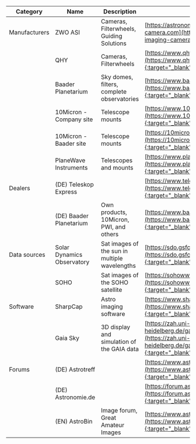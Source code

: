 |Category     |Name                      |Description                                  |Link                                                                                                                        |
|-------------|--------------------------|---------------------------------------------|----------------------------------------------------------------------------------------------------------------------------|
|Manufacturers|ZWO ASI                   |Cameras, Filterwheels, Guiding Solutions     |[https://astronomy-imaging-camera.com](https://astronomy-imaging-camera.com){:target="_blank"}                              |
|             |QHY                       |Cameras, Filterwheels                        |[https://www.qhyccd.com](https://www.qhyccd.com){:target="_blank"}                                                          |
|             |Baader Planetarium        |Sky domes, filters, complete observatories   |[https://www.baader-planetarium.com](https://www.baader-planetarium.com){:target="_blank"}                                  |
|             |10Micron - Company site   |Telescope mounts                             |[https://www.10micron.eu/en/homepage](https://www.10micron.eu/en/homepage){:target="_blank"}                                |
|             |10Micron - Baader site    |Telescope mounts                             |[https://10micron.de/en](https://10micron.de/en){:target="_blank"}                                                          |
|             |PlaneWave Instruments     |Telescopes and mounts                        |[https://www.planewave.eu](https://www.planewave.eu){:target="_blank"}                                                      |
|Dealers      |(DE) Teleskop Express     |                                             |[https://www.teleskop-express.de](https://www.teleskop-express.de){:target="_blank"}                                        |
|             |(DE) Baader Planetarium   |Own products, 10Micron, PWI, and others      |[https://www.baader-planetarium.com](https://www.baader-planetarium.com){:target="_blank"}                                  |
|Data sources |Solar Dynamics Observatory|Sat images of the sun in multiple wavelengths|[https://sdo.gsfc.nasa.gov](https://sdo.gsfc.nasa.gov){:target="_blank"}                                                    |
|             |SOHO                      |Sat images of the SOHO satellite             |[https://sohowww.nascom.nasa.gov](https://sohowww.nascom.nasa.gov){:target="_blank"}                                        |
|Software     |SharpCap                  |Astro imaging software                       |[https://www.sharpcap.co.uk](https://www.sharpcap.co.uk){:target="_blank"}                                                  |
|             |Gaia Sky                  |3D display and simulation of the GAIA data   |[https://zah.uni-heidelberg.de/gaia/outreach/gaiasky](https://zah.uni-heidelberg.de/gaia/outreach/gaiasky){:target="_blank"}|
|Forums       |(DE) Astrotreff           |                                             |[https://www.astrotreff.de](https://www.astrotreff.de){:target="_blank"}                                                    |
|             |(DE) Astronomie.de        |                                             |[https://forum.astronomie.de](https://forum.astronomie.de){:target="_blank"}                                                |
|             |(EN) AstroBin             |Image forum, Great Amateur Images            |[https://www.astrobin.com](https://www.astrobin.com){:target="_blank"}                                                      |

